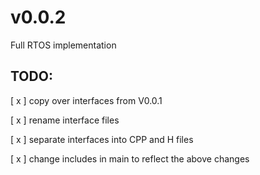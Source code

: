 # v0.0.2
Full RTOS implementation
## TODO:
[ x ] copy over interfaces from V0.0.1

[ x ] rename interface files

[ x ] separate interfaces into CPP and H files

[ x ] change includes in main to reflect the above changes
